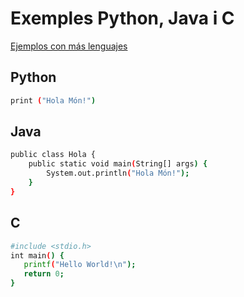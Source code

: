 # Exemples Python, Java i C
[Ejemplos con más lenguajes](https://medium.com/streamelopers/hello-world-en-10-lenguajes-a30f73d771c4)
## Python

```bash
print ("Hola Món!")
```

## Java

```bash
public class Hola {
    public static void main(String[] args) {
        System.out.println("Hola Món!");
    }
}
```

## C

```bash
#include <stdio.h>
int main() {
   printf("Hello World!\n");
   return 0;
}
```
